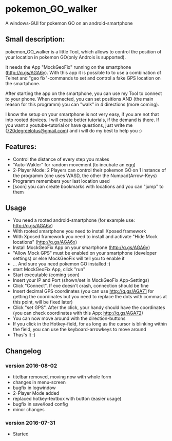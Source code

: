 # pokemon_GO_walker
A windows-GUI for pokemon GO on an android-smartphone

## Small description:
pokemon_GO_walker is a little Tool, which allows to control the position of your location in pokemon GO(only Androis is supported).

It needs the App "MockGeoFix" running on the smartphone (http://q.gs/AGA6y).
With this app it is possible to to use a combination of Telnet and "geo fix"-commands to set and control a fake GPS location on the smartphone.

After starting the app on the smartphone, you can use my Tool to connect to your phone. When connected, you can set positions AND (the main reason for this programm) you can "walk" in 4 directions (more coming).

I know the setup on your smartphone is not very easy, if you are not that into rooted devices. I will create better tutorials, if the demand is there. If you want a youtube-tutorial or have questions, just write me (720degreelotus@gmail.com) and i will do my best to help you :)

## Features:
- Control the distance of every step you makes
- "Auto-Wakler" for random movement (to incubate an egg)
- 2-Player Mode: 2 Players can control their pokemon GO on 1 instance of the programm (one uses WASD, the other the Numpad(Arrow-Keys)
- Programm remembers your last location used
- [soon] you can create bookmarks with locations and you can "jump" to them

## Usage
- You need a rooted android-smartphone (for example use: http://q.gs/AGA6v)
- With rooted smartphone you need to install Xposed framework
- With Xposed framework you need to install and activate "Hide Mock locations" (http://q.gs/AGA6x)
- Install MockGeoFix App on your smartphone (http://q.gs/AGA6y)
- "Allow Mock GPS" must be enabled on your smartphone (developer settings) or else MockGeoFix will tell you to enable it
- ... And sure you need pokemon GO installed :)
- start MockGeoFix App, click "run"
- Start executable (coming soon)
- Insert your IP and Port (shown/set in MockGeoFix App-Settings)
- Click "Connect". If exe doesn't crash, connection should be fine
- Insert decimal GPS coordinates (you can use http://q.gs/AGA71 for getting the coordinates but you need to replace the dots with commas at this point, will be fixed later)
- Click "set GPS". After the click, your handy should have the coordinates (you can check coordinates with this App: http://q.gs/AGA72)
- You can now move around with the direction-buttons
- If you click in the Hotkey-field, for as long as the cursor is blinking within the field, you can use the keyboard-arrowkeys to move around
- Thas's It :)

## Changelog

### version 2016-08-02
- titelbar removed, moving now with whole form
- changes in menu-screen
- bugfix in logwindow
- 2-Player Mode added
- replaced hotkey-textbox with button (easier usage)
- bugfix in save/load config
- minor changes

### version 2016-07-31
- Started
